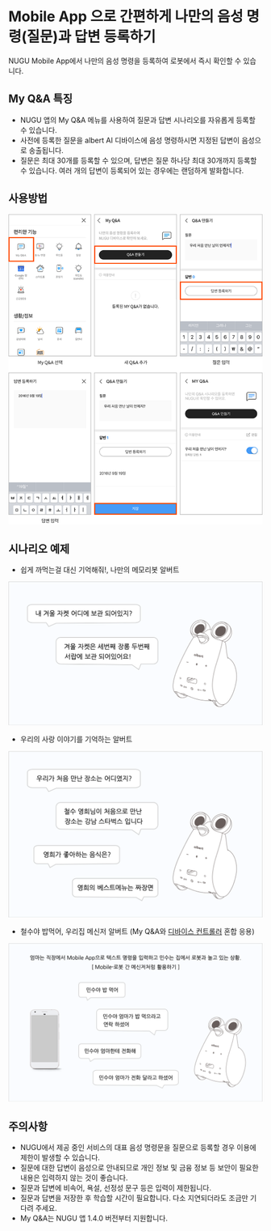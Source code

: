 # Mobile App 으로 간편하게 나만의 음성 명령(질문)과 답변 등록하기 
NUGU Mobile App에서 나만의 음성 명령을 등록하여 로봇에서 즉시 확인할 수 있습니다.

My Q&A 특징
---
- NUGU 앱의 My Q&A 메뉴를 사용하여 질문과 답변 시나리오를 자유롭게 등록할 수 있습니다.
- 사전에 등록한 질문을 albert AI 디바이스에 음성 명령하시면 지정된 답변이 음성으로 송출됩니다.
- 질문은 최대 30개를 등록할 수 있으며, 답변은 질문 하나당 최대 30개까지 등록할 수 있습니다. 여러 개의 답변이 등록되어 있는 경우에는 랜덤하게 발화합니다.

사용방법
---

![My Q&A 사용방법](./images/albert04.png)

시나리오 예제
---
- 쉽게 까먹는걸 대신 기억해줘!, 나만의 메모리봇 알버트

![메모리봇 예제](./images/albert01.png)
 
  
- 우리의 사랑 이야기를 기억하는 알버트 

![사랑 이야기 예제](./images/albert02.png)
 
  
- 철수야 밥먹어, 우리집 메신저 알버트 (My Q&A와 [디바이스 컨트롤러](https://github.com/davincioh/SocialRobotPlatform_albertAI_DeviceController) 혼합 응용)

![메신저 예제](./images/albert03.png)
 
  
주의사항
---
- NUGU에서 제공 중인 서비스의 대표 음성 명령문을 질문으로 등록할 경우 이용에 제한이 발생할 수 있습니다.
- 질문에 대한 답변이 음성으로 안내되므로 개인 정보 및 금융 정보 등 보안이 필요한 내용은 입력하지 않는 것이 좋습니다.
- 질문과 답변에 비속어, 욕설, 선정성 문구 등은 입력이 제한됩니다.
- 질문과 답변을 저장한 후 학습할 시간이 필요합니다. 다소 지연되더라도 조금만 기다려 주세요.
- My Q&A는 NUGU 앱 1.4.0 버전부터 지원합니다.
